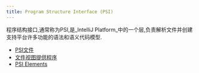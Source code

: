 ```yaml
---
title: Program Structure Interface (PSI)
---
```


程序结构接口,通常称为PSI,是_IntelliJ Platform_中的一个层,负责解析文件并创建支持平台许多功能的语法和语义代码模型.

* [PSI文件](/basics/architectural_overview/psi_files.md)
* [文件视图提供程序](/basics/architectural_overview/file_view_providers.md)
* [PSI Elements](/basics/architectural_overview/psi_elements.md)


